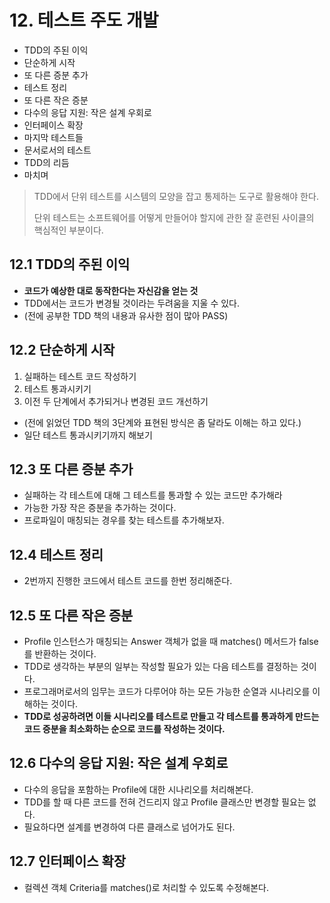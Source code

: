 # 12. 테스트 주도 개발

- TDD의 주된 이익
- 단순하게 시작
- 또 다른 증분 추가
- 테스트 정리
- 또 다른 작은 증분
- 다수의 응답 지원: 작은 설계 우회로
- 인터페이스 확장
- 마지막 테스트들
- 문서로서의 테스트
- TDD의 리듬
- 마치며

> TDD에서 단위 테스트를 시스템의 모양을 잡고 통제하는 도구로 활용해야 한다.
> 
> 단위 테스트는 소프트웨어를 어떻게 만들어야 할지에 관한 잘 훈련된 사이클의 핵심적인 부분이다.

## 12.1 TDD의 주된 이익
- **코드가 예상한 대로 동작한다는 자신감을 얻는 것**
- TDD에서는 코드가 변경될 것이라는 두려움을 지울 수 있다.
- (전에 공부한 TDD 책의 내용과 유사한 점이 많아 PASS)

## 12.2 단순하게 시작

1. 실패하는 테스트 코드 작성하기
2. 테스트 통과시키기
3. 이전 두 단계에서 추가되거나 변경된 코드 개선하기

- (전에 읽었던 TDD 책의 3단계와 표현된 방식은 좀 달라도 이해는 하고 있다.)
- 일단 테스트 통과시키기까지 해보기

## 12.3 또 다른 증분 추가
- 실패하는 각 테스트에 대해 그 테스트를 통과할 수 있는 코드만 추가해라
- 가능한 가장 작은 증분을 추가하는 것이다.
- 프로파일이 매칭되는 경우를 찾는 테스트를 추가해보자.

## 12.4 테스트 정리
- 2번까지 진행한 코드에서 테스트 코드를 한번 정리해준다.

## 12.5 또 다른 작은 증분
- Profile 인스턴스가 매칭되는 Answer 객체가 없을 때 matches() 메서드가 false를 반환하는 것이다.
- TDD로 생각하는 부분의 일부는 작성할 필요가 있는 다음 테스트를 결정하는 것이다.
- 프로그래머로서의 임무는 코드가 다루어야 하는 모든 가능한 순열과 시나리오를 이해하는 것이다.
- **TDD로 성공하려면 이들 시나리오를 테스트로 만들고 각 테스트를 통과하게 만드는 코드 증분을 최소화하는 순으로 코드를 작성하는 것이다.**

## 12.6 다수의 응답 지원: 작은 설계 우회로
- 다수의 응답을 포함하는 Profile에 대한 시나리오를 처리해본다.
- TDD를 할 때 다른 코드를 전혀 건드리지 않고 Profile 클래스만 변경할 필요는 없다.
- 필요하다면 설계를 변경하여 다른 클래스로 넘어가도 된다.

## 12.7 인터페이스 확장
- 컬렉션 객체 Criteria를 matches()로 처리할 수 있도록 수정해본다.